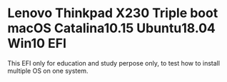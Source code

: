 # Lenovo Thinkpad X230 Triple boot macOS Catalina10.15 Ubuntu18.04 Win10 EFI
 This EFI only for education and study perpose only, to test how to install multiple OS on one system.
